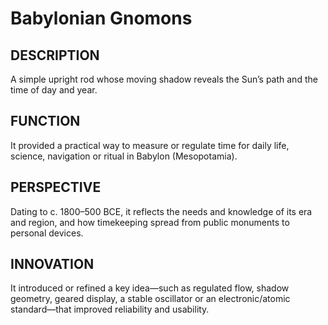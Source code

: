 ---
---
# Babylonian Gnomons

## DESCRIPTION
A simple upright rod whose moving shadow reveals the Sun’s path and the time of day and year.

## FUNCTION
It provided a practical way to measure or regulate time for daily life, science, navigation or ritual in Babylon (Mesopotamia).

## PERSPECTIVE
Dating to c. 1800–500 BCE, it reflects the needs and knowledge of its era and region, and how timekeeping spread from public monuments to personal devices.

## INNOVATION
It introduced or refined a key idea—such as regulated flow, shadow geometry, geared display, a stable oscillator or an electronic/atomic standard—that improved reliability and usability.
